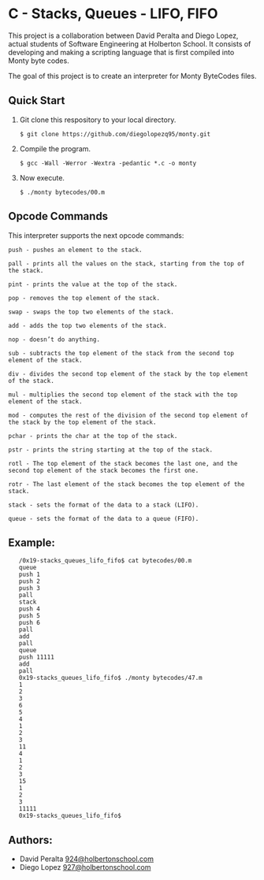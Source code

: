 # C - Stacks, Queues - LIFO, FIFO

This project is a collaboration between David Peralta and Diego Lopez, actual students of Software Engineering at Holberton School. It consists of developing and making a scripting language that is first compiled into Monty byte codes.

The goal of this project is to create an interpreter for Monty ByteCodes files.

## Quick Start

1. Git clone this respository to your local directory.

       $ git clone https://github.com/diegolopezq95/monty.git
  
2. Compile the program.

       $ gcc -Wall -Werror -Wextra -pedantic *.c -o monty
       
3. Now execute.
      
       $ ./monty bytecodes/00.m
       
## Opcode Commands

This interpreter supports the next opcode commands:

    push - pushes an element to the stack.
       
    pall - prints all the values on the stack, starting from the top of the stack.

    pint - prints the value at the top of the stack.
    
    pop - removes the top element of the stack.
    
    swap - swaps the top two elements of the stack.
    
    add - adds the top two elements of the stack.

    nop - doesn’t do anything.

    sub - subtracts the top element of the stack from the second top element of the stack.

    div - divides the second top element of the stack by the top element of the stack.
    
    mul - multiplies the second top element of the stack with the top element of the stack.

    mod - computes the rest of the division of the second top element of the stack by the top element of the stack.
    
    pchar - prints the char at the top of the stack.

    pstr - prints the string starting at the top of the stack.

    rotl - The top element of the stack becomes the last one, and the second top element of the stack becomes the first one.
    
    rotr - The last element of the stack becomes the top element of the stack.

    stack - sets the format of the data to a stack (LIFO).
    
    queue - sets the format of the data to a queue (FIFO).


## Example:

       /0x19-stacks_queues_lifo_fifo$ cat bytecodes/00.m
       queue
       push 1
       push 2
       push 3
       pall
       stack
       push 4
       push 5
       push 6
       pall
       add
       pall
       queue
       push 11111
       add
       pall
       0x19-stacks_queues_lifo_fifo$ ./monty bytecodes/47.m
       1
       2
       3
       6
       5
       4
       1
       2
       3
       11
       4
       1
       2
       3
       15
       1
       2
       3
       11111
       0x19-stacks_queues_lifo_fifo$
       
## Authors:
- David Peralta <924@holbertonschool.com>
- Diego Lopez <927@holbertonschool.com>
